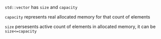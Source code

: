 `std::vector` has `size` and `capacity`

`capacity` represents real allocated memory for that count of elements

`size` persesents active count of elements in allocated memory, it can be `size<=capacity`
